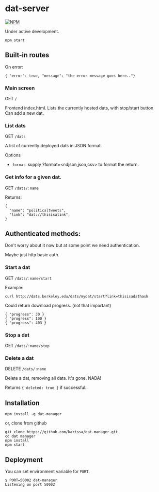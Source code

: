 # dat-server

[![NPM](https://nodei.co/npm/dat-server.png)](https://nodei.co/npm/dat-server/)

Under active development.

```
npm start
```

## Built-in routes

On error:
```
{ "error": true, "message": "the error message goes here.."}
```

### Main screen

GET `/`

Frontend index.html. Lists the currently hosted dats, with stop/start button. Can add a new dat.

### List dats

GET `/dats`

A list of currently deployed dats in JSON format.

Options

- `format`: supply ?format=<ndjson,json,csv> to format the return.

###  Get info for a given dat.

GET `/dats/:name`

Returns:
```
{
  "name": "politicaltweets",
  "link": "dat://thisisalink",
}
```

## Authenticated methods:

Don't worry about it now but at some point we need authentication.

Maybe just http basic auth.

### Start a dat

GET `/dats/:name/start`

Example:

```
curl http://dats.berkeley.edu/dats/mydat/start?link=thisisadathash
```

Could return download progress. (not that important)

```
{ "progress": 30 }
{ "progress": 100 }
{ "progress": 403 }
```

### Stop a dat

GET `/dats/:name/stop`

### Delete a dat

DELETE `/dats/:name`

Delete a dat, removing all data. It's gone. NADA!

Returns `{ deleted: true }` if successful.

## Installation

```
npm install -g dat-manager
```

or, clone from github

```
git clone https://github.com/karissa/dat-manager.git
cd dat manager
npm install
npm start
```

## Deployment

You can set environment variable for `PORT`.

```
$ PORT=50002 dat-manager
Listening on port 50002
```
